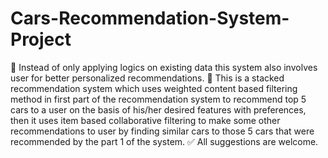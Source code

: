 # Cars-Recommendation-System-Project
🔷 Instead of only applying logics on existing data this system also involves user for better personalized recommendations.
🔷 This is a stacked recommendation system which uses weighted content based filtering method in first part of the recommendation system to recommend top 5 cars to a user on the basis of his/her desired features with preferences, then it uses item based collaborative filtering to make some other recommendations to user by finding similar cars to those 5 cars that were recommended by the part 1 of the system. 
✅ All suggestions are welcome.
